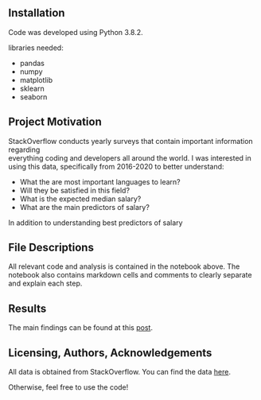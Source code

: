 ## Installation
Code was developed using Python 3.8.2.

libraries needed:
- pandas
- numpy
- matplotlib
- sklearn
- seaborn

## Project Motivation
StackOverflow conducts yearly surveys that contain important information regarding <br>
everything coding and developers all around the world. I was interested in using this data,
specifically from 2016-2020 to better understand:

- What the are most important languages to learn?
- Will they be satisfied in this field?
- What is the expected median salary?
- What are the main predictors of salary?

In addition to understanding best predictors of salary

## File Descriptions
All relevant code and analysis is contained in the notebook above. The notebook also contains markdown
cells and comments to clearly separate and explain each step.

## Results
The main findings can be found at this [post](https://amroghoneim.medium.com/three-things-you-need-to-know-if-you-want-to-become-a-developer-d88fab0c0e33).

## Licensing, Authors, Acknowledgements
All data is obtained from StackOverflow. You can find the data [here](https://insights.stackoverflow.com/survey).

Otherwise, feel free to use the code!
